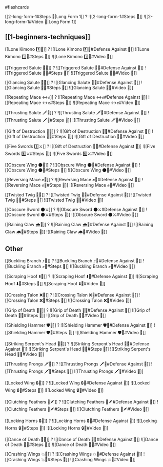 #flashcards

[[2-long-form-1#Steps 👣|Long Form 1]]
?
![[2-long-form-1#Steps 👣]]
![[2-long-form-1#Video 🎥|Long Form 1]]
<!--SR:!2026-06-29,336,209-->

## [[1-beginners-techniques]]

[[Lone Kimono 1️⃣👘]]
?
![[Lone Kimono 1️⃣👘#Defense Against 🤺]]
![[Lone Kimono 1️⃣👘#Steps 👣]]
![[Lone Kimono 1️⃣👘#Video 🎥]]
<!--SR:!2027-10-01,866,251-->

[[Triggered Salute 🔫🫡]]
?
![[Triggered Salute 🔫🫡#Defense Against 🤺]]
![[Triggered Salute 🔫🫡#Steps 👣]]
![[Triggered Salute 🔫🫡#Video 🎥]]
<!--SR:!2026-10-04,662,248-->

[[Glancing Salute 👀🫡]]
?
![[Glancing Salute 👀🫡#Defense Against 🤺]]
![[Glancing Salute 👀🫡#Steps 👣]]
![[Glancing Salute 👀🫡#Video 🎥]]
<!--SR:!2025-10-03,13,130-->

[[Repeating Mace ↔️✊]]
?
![[Repeating Mace ↔️✊#Defense Against 🤺]]
![[Repeating Mace ↔️✊#Steps 👣]]
![[Repeating Mace ↔️✊#Video 🎥]]
<!--SR:!2026-03-07,337,183-->

[[Thrusting Salute 🗡️🫡]]
?
![[Thrusting Salute 🗡️🫡#Defense Against 🤺]]
![[Thrusting Salute 🗡️🫡#Steps 👣]]
![[Thrusting Salute 🗡️🫡#Video 🎥]]
<!--SR:!2025-11-09,94,130-->

[[Gift of Destruction 🎁💥]]
?
![[Gift of Destruction 🎁💥#Defense Against 🤺]]
![[Gift of Destruction 🎁💥#Steps 👣]]
![[Gift of Destruction 🎁💥#Video 🎥]]
<!--SR:!2026-08-15,726,308-->

[[Five Swords 5️⃣⚔️]]
?
![[Gift of Destruction 🎁💥#Defense Against 🤺]]
![[Five Swords 5️⃣⚔️#Steps 👣]]
![[Five Swords 5️⃣⚔️#Video 🎥]]
<!--SR:!2029-05-07,1333,288-->

[[Obscure Wing 🌑🪽]]
?
![[Obscure Wing 🌑🪽#Defense Against 🤺]]
![[Obscure Wing 🌑🪽#Steps 👣]]
![[Obscure Wing 🌑🪽#Video 🎥]]
<!--SR:!2025-10-10,92,174-->

[[Reversing Mace ✊🔄]]
?
![[Reversing Mace ✊🔄#Defense Against 🤺]]
![[Reversing Mace ✊🔄#Steps 👣]]
![[Reversing Mace ✊🔄#Video 🎥]]
<!--SR:!2027-08-18,705,223-->

[[Twisted Twig 🔀🌿]]
?
![[Twisted Twig 🔀🌿#Defense Against 🤺]]
![[Twisted Twig 🔀🌿#Steps 👣]]
![[Twisted Twig 🔀🌿#Video 🎥]]
<!--SR:!2025-10-12,82,130-->

[[Obscure Sword 🌑⚔️]]
?
![[Obscure Sword 🌑⚔️#Defense Against 🤺]]
![[Obscure Sword 🌑⚔️#Steps 👣]]
![[Obscure Sword 🌑⚔️#Video 🎥]]
<!--SR:!2025-10-22,42,130-->

[[Raining Claw 🌧️🐯]]
?
![[Raining Claw 🌧️🐯#Defense Against 🤺]]
![[Raining Claw 🌧️🐯#Steps 👣]]
![[Raining Claw 🌧️🐯#Video 🎥]]
<!--SR:!2025-10-28,492,271-->

## Other

[[Buckling Branch ⤴️🌳]]
?
![[Buckling Branch ⤴️🌳#Defense Against 🤺]]
![[Buckling Branch ⤴️🌳#Steps 👣]]
![[Buckling Branch ⤴️🌳#Video 🎥]]
<!--SR:!2025-10-07,63,130-->

[[Scraping Hoof ⬇️🐎]]
?
![[Scraping Hoof ⬇️🐎#Defense Against 🤺]]
![[Scraping Hoof ⬇️🐎#Steps 👣]]
![[Scraping Hoof ⬇️🐎#Video 🎥]]
<!--SR:!2025-10-31,49,133-->

[[Crossing Talon ❌🦅]]
?
![[Crossing Talon ❌🦅#Defense Against 🤺]]
![[Crossing Talon ❌🦅#Steps 👣]]
![[Crossing Talon ❌🦅#Video 🎥]]
<!--SR:!2025-11-06,55,130-->

[[Grip of Death 🧤💀]]
?
![[Grip of Death 🧤💀#Defense Against 🤺]]
![[Grip of Death 🧤💀#Steps 👣]]
![[Grip of Death 🧤💀#Video 🎥]]
<!--SR:!2026-08-13,487,233-->

[[Shielding Hammer 🛡️🔨]]
?
![[Shielding Hammer 🛡️🔨#Defense Against 🤺]]
![[Shielding Hammer 🛡️🔨#Steps 👣]]
![[Shielding Hammer 🛡️🔨#Video 🎥]]
<!--SR:!2025-12-02,83,130-->

[[Striking Serpent's Head 🎳🐍]]
?
![[Striking Serpent's Head 🎳🐍#Defense Against 🤺]]
![[Striking Serpent's Head 🎳🐍#Steps 👣]]
![[Striking Serpent's Head 🎳🐍#Video 🎥]]
<!--SR:!2026-10-24,457,206-->

[[Thrusting Prongs 🗡️🍴]]
?
![[Thrusting Prongs 🗡️🍴#Defense Against 🤺]]
![[Thrusting Prongs 🗡️🍴#Steps 👣]]
![[Thrusting Prongs 🗡️🍴#Video 🎥]]
<!--SR:!2026-05-19,241,184-->

[[Locked Wing 🔒🪽]]
?
![[Locked Wing 🔒🪽#Defense Against 🤺]]
![[Locked Wing 🔒🪽#Steps 👣]]
![[Locked Wing 🔒🪽#Video 🎥]]
<!--SR:!2025-09-21,93,145-->

[[Clutching Feathers 👐🪶]]
?
![[Clutching Feathers 👐🪶#Defense Against 🤺]]
![[Clutching Feathers 👐🪶#Steps 👣]]
![[Clutching Feathers 👐🪶#Video 🎥]]
<!--SR:!2025-10-09,74,130-->

[[Locking Horns 🔒🦌]]
?
![[Locking Horns 🔒🦌#Defense Against 🤺]]
![[Locking Horns 🔒🦌#Steps 👣]]
![[Locking Horns 🔒🦌#Video 🎥]]
<!--SR:!2026-04-06,263,179-->

[[Dance of Death 💃💀]]
?
![[Dance of Death 💃💀#Defense Against 🤺]]
![[Dance of Death 💃💀#Steps 👣]]
![[Dance of Death 💃💀#Video 🎥]]
<!--SR:!2025-11-06,51,139-->

[[Crashing Wings 💥🪽]]
?
![[Crashing Wings 💥🪽#Defense Against 🤺]]
![[Crashing Wings 💥🪽#Steps 👣]]
![[Crashing Wings 💥🪽#Video 🎥]]
<!--SR:!2025-12-13,88,130-->
